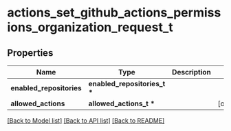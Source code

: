 # actions_set_github_actions_permissions_organization_request_t

## Properties
Name | Type | Description | Notes
------------ | ------------- | ------------- | -------------
**enabled_repositories** | **enabled_repositories_t \*** |  | 
**allowed_actions** | **allowed_actions_t \*** |  | [optional] 

[[Back to Model list]](../README.md#documentation-for-models) [[Back to API list]](../README.md#documentation-for-api-endpoints) [[Back to README]](../README.md)


